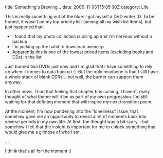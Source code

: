 title: Something's Brewing…
date: 2006-11-03T15:05:00Z
category: Life

This is really something out of the blue: I got myself a DVD writer :D. To be honest, it wasn't on my top priority list (among all my wish list items), but just happened that:

- I found that my photo collection is piling up and I'm nervous without a backup
- I'm picking up the habit to download anime :p
- Apparently this is one of the lowest priced items (excluding books and CDs) in the list

Just burned two DVDs just now and I'm glad that I have something to rely on when it comes to data backup :). But the only headache is that I still have a whole stack of blank CDRs… but well, the burner can support them anyway.

In other news, I had that feeling that chapter 6 is coming, I haven't really thought of what theme will it be as part of my own progression. I'm still waiting for that defining moment that will inspire my next transition poem.

At the moment, I'm now pondering into the "loneliness" issue, that somehow gave me an opportunity to revisit a lot of moments back into several periods in my own life. At first, the thought was a bit scary… but somehow I felt that the insight is important for me to unlock something that would give me a glimpse of who I am.

…

I think that's all for the moment :)
